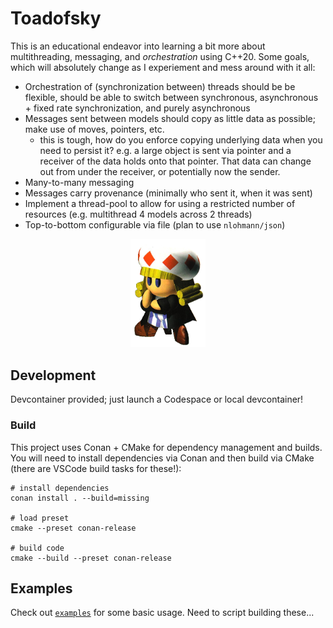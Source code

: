 # Toadofsky

This is an educational endeavor into learning a bit more about multithreading, messaging, and *orchestration* using C++20. Some goals, which will absolutely change as I experiement and mess around with it all:

* Orchestration of (synchronization between) threads should be be flexible, should be able to switch between synchronous, asynchronous + fixed rate synchronization, and purely asynchronous
* Messages sent between models should copy as little data as possible; make use of moves, pointers, etc.
    * this is tough, how do you enforce copying underlying data when you need to persist it? e.g. a large object is sent via pointer and a receiver of the data holds onto that pointer. That data can change out from under the receiver, or potentially now the sender. 
* Many-to-many messaging
* Messages carry provenance (minimally who sent it, when it was sent)
* Implement a thread-pool to allow for using a restricted number of resources (e.g. multithread 4 models across 2 threads)
* Top-to-bottom configurable via file (plan to use `nlohmann/json`)

<center><img src="toadofsky.png" width="120"></center>

## Development

Devcontainer provided; just launch a Codespace or local devcontainer!

### Build

This project uses Conan + CMake for dependency management and builds. You will need to install dependencies via Conan and then build via CMake (there are VSCode build tasks for these!):

```shell
# install dependencies
conan install . --build=missing

# load preset
cmake --preset conan-release

# build code
cmake --build --preset conan-release
```

## Examples

Check out [`examples`](./exmaples) for some basic usage. Need to script building these...
